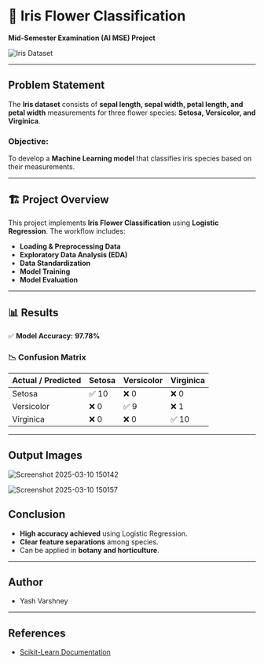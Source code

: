 # 🌸 Iris Flower Classification  

**Mid-Semester Examination (AI MSE) Project**  

![Iris Dataset](https://www.embedded-robotics.com/wp-content/uploads/2022/01/Iris-Dataset-Classification-1024x367.png)  


---

##  Problem Statement  

The **Iris dataset** consists of **sepal length, sepal width, petal length, and petal width** measurements for three flower species: **Setosa, Versicolor, and Virginica**.  

### **Objective:**  
To develop a **Machine Learning model** that classifies iris species based on their measurements.  

---

## 🏗 **Project Overview**  

This project implements **Iris Flower Classification** using **Logistic Regression**. The workflow includes:  

- **Loading & Preprocessing Data**  
- **Exploratory Data Analysis (EDA)**  
- **Data Standardization**  
- **Model Training**  
- **Model Evaluation**  

---

## 📊 **Results**  

✅ **Model Accuracy:** **97.78%**  

### 📉 **Confusion Matrix**  

| Actual / Predicted | Setosa | Versicolor | Virginica |
|--------------------|--------|------------|-----------|
| Setosa      | ✅ 10  | ❌ 0       | ❌ 0      |
| Versicolor   | ❌ 0   | ✅ 9       | ❌ 1      |
| Virginica    | ❌ 0   | ❌ 0       | ✅ 10     |

---
## Output Images
![Screenshot 2025-03-10 150142](https://github.com/user-attachments/assets/b804ec2d-fc20-4906-a0d5-35d8d7545721)

![Screenshot 2025-03-10 150157](https://github.com/user-attachments/assets/ba93322d-1a78-48e2-b685-d955ca489762)

## Conclusion
- **High accuracy achieved** using Logistic Regression.  
- **Clear feature separations** among species.  
- Can be applied in **botany and horticulture**.  

---

## Author  

- Yash Varshney

---

## References 

- [Scikit-Learn Documentation](https://scikit-learn.org/stable/)  
